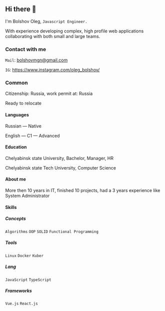 ## Hi there 👋

I'm Bolshov Oleg, `Javascript Engineer.`

With experience developing complex, high profile web applications collaborating with both small and large teams.

### Contact with me

`Mail`: bolshovmgn@gmail.com

`IG`: https://www.instagram.com/oleg_bolshov/

### Common

Citizenship: Russia, work permit at: Russia

Ready to relocate

#### Languages

Russian — Native

English — C1 — Advanced

#### Education

Chelyabinsk state University,
Bachelor, Manager, HR

Chelyabinsk state Tech University, Computer Science

#### About me

More then 10 years in IT, finished 10 projects, had a 3 years experience like System Administrator

#### Skills

##### Concepts

`Algorithms` `ООP` `SOLID` `Functional Programming`

##### Tools

`Linux` `Docker` `Kuber`

##### Lang

`JavaScript` `TypeScript`

##### Frameworks

`Vue.js` `React.js`

<!--
**leogip/leogip** is a ✨ _special_ ✨ repository because its `README.md` (this file) appears on your GitHub profile.

Here are some ideas to get you started:

- 🔭 I’m currently working on ...
- 🌱 I’m currently learning ...
- 👯 I’m looking to collaborate on ...
- 🤔 I’m looking for help with ...
- 💬 Ask me about ...
- 📫 How to reach me: ...
- 😄 Pronouns: ...
- ⚡ Fun fact: ...
-->
